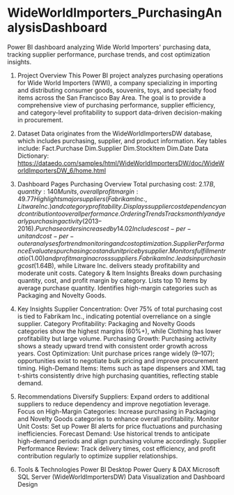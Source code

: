 # WideWorldImporters_PurchasingAnalysisDashboard
Power BI dashboard analyzing Wide World Importers' purchasing data, tracking supplier performance, purchase trends, and cost optimization insights.
1) Project Overview
This Power BI project analyzes purchasing operations for Wide World Importers (WWI), a company specializing in importing and distributing consumer goods, souvenirs, toys, and specialty food items across the San Francisco Bay Area.
The goal is to provide a comprehensive view of purchasing performance, supplier efficiency, and category-level profitability to support data-driven decision-making in procurement.

2) Dataset
Data originates from the WideWorldImportersDW database, which includes purchasing, supplier, and product information.
Key tables include:
Fact.Purchase
Dim.Supplier
Dim.StockItem
Dim.Date
Data Dictionary: https://dataedo.com/samples/html/WideWorldImportersDW/doc/WideWorldImportersDW_6/home.html

3) Dashboard Pages
Purchasing Overview
Total purchasing cost: $2.17B, quantity: 140M units, overall profit margin: 49.77%.
Highlights major suppliers (Fabrikam Inc., Litware Inc.) and category profitability.
Displays supplier cost dependency and contribution to overall performance.
Ordering Trends
Tracks monthly and yearly purchasing activity (2013–2016).
Purchase orders increased by 14.02% YoY with an average order size of 5K units.
Includes cost-per-unit and cost-per-outer analyses for trend monitoring and cost optimization.
Supplier Performance
Evaluates purchasing cost and unit price by supplier.
Monitors fulfillment ratio (1.00) and profit margin across suppliers.
Fabrikam Inc. leads in purchasing cost ($1.64B), while Litware Inc. delivers steady profitability and moderate unit costs.
Category & Item Insights
Breaks down purchasing quantity, cost, and profit margin by category.
Lists top 10 items by average purchase quantity.
Identifies high-margin categories such as Packaging and Novelty Goods.

4) Key Insights
Supplier Concentration:
Over 75% of total purchasing cost is tied to Fabrikam Inc., indicating potential overreliance on a single supplier.
Category Profitability:
Packaging and Novelty Goods categories show the highest margins (60%+), while Clothing has lower profitability but large volume.
Purchasing Growth:
Purchasing activity shows a steady upward trend with consistent order growth across years.
Cost Optimization:
Unit purchase prices range widely ($9–$107); opportunities exist to negotiate bulk pricing and improve procurement timing.
High-Demand Items:
Items such as tape dispensers and XML tag t-shirts consistently drive high purchasing quantities, reflecting stable demand.

5) Recommendations
Diversify Suppliers:
Expand orders to additional suppliers to reduce dependency and improve negotiation leverage.
Focus on High-Margin Categories:
Increase purchasing in Packaging and Novelty Goods categories to enhance overall profitability.
Monitor Unit Costs:
Set up Power BI alerts for price fluctuations and purchasing inefficiencies.
Forecast Demand:
Use historical trends to anticipate high-demand periods and align purchasing volume accordingly.
Supplier Performance Review:
Track delivery times, cost efficiency, and profit contribution regularly to optimize supplier relationships.

6) Tools & Technologies
Power BI Desktop
Power Query & DAX
Microsoft SQL Server (WideWorldImportersDW)
Data Visualization and Dashboard Design
